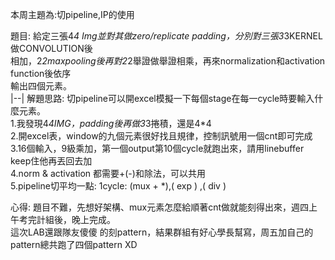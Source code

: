 本周主題為:切pipeline,IP的使用

題目:  給定三張4*4 Img並對其做zero/replicate padding，分別對三張3*3KERNEL做CONVOLUTION後  
相加，2*2maxpooling後再對2*2舉證做舉證相乘，再來normalization和activation function後依序  
輸出四個元素。  
|--|
解題思路:  切pipeline可以開excel模擬一下每個stage在每一cycle時要輸入什麼元素。  
1.我發現4*4IMG，padding後再做3*3捲積，還是4*4  
2.開excel表，window的九個元素很好找且規律，控制訊號用一個cnt即可完成  
3.16個輸入，9級乘加，第一個output第10個cycle就跑出來，請用linebuffer keep住他再丟回去加  
4.norm & activation 都需要+(-)和除法，可以共用  
5.pipeline切平均一點:  1cycle: (mux + *),(  exp  ) ,( div )   

心得: 題目不難，先想好架構、mux元素怎麼給順著cnt做就能刻得出來，週四上午考完計組後，晚上完成。  
這次LAB還跟隊友傻傻  的刻pattern，結果群組有好心學長幫寫，周五加自己的pattern總共跑了四個pattern XD  

